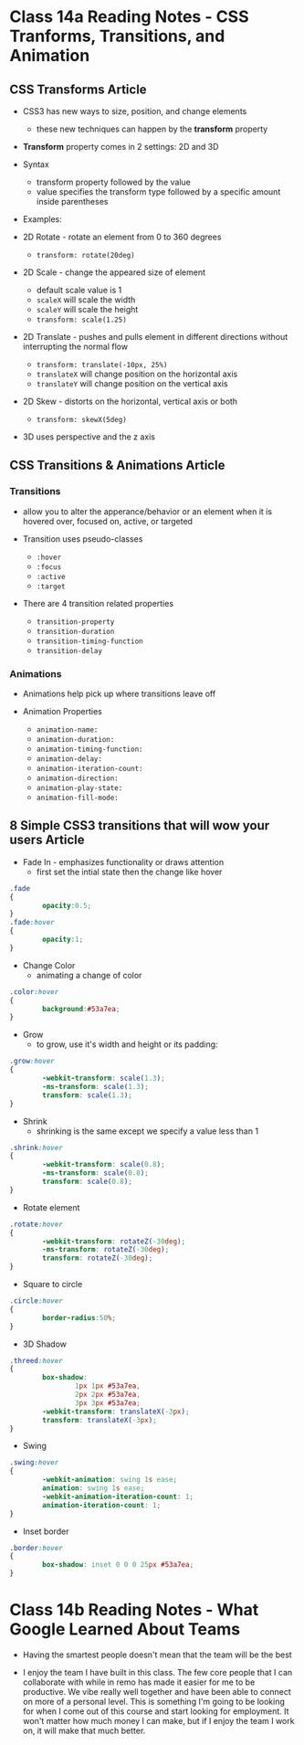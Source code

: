 # Class 14a Reading Notes - CSS Tranforms, Transitions, and Animation

## CSS Transforms Article

- CSS3 has new ways to size, position, and change elements
  - these new techniques can happen by the **transform** property

- **Transform** property comes in 2 settings: 2D and 3D

- Syntax
  - transform property followed by the value
  - value specifies the transform type followed by a specific amount inside parentheses

- Examples:

- 2D Rotate - rotate an element from 0 to 360 degrees
  - `transform: rotate(20deg)`

- 2D Scale - change the appeared size of element
  - default scale value is 1
  - `scaleX` will scale the width
  - `scaleY` will scale the height
  - `transform: scale(1.25)`

- 2D Translate - pushes and pulls element in different directions without interrupting the normal flow 
  - `transform: translate(-10px, 25%)`
  - `translateX` will change position on the horizontal axis
  - `translateY` will change position on the vertical axis

- 2D Skew - distorts on the horizontal, vertical axis or both
  - `transform: skewX(5deg)`

- 3D uses perspective and the z axis

## CSS Transitions & Animations Article

### Transitions

- allow you to alter the apperance/behavior or an element when it is hovered over, focused on, active, or targeted

- Transition uses pseudo-classes
  - `:hover`
  - `:focus`
  - `:active`
  - `:target`

- There are 4 transition related properties
  - `transition-property`
  - `transition-duration`
  - `transition-timing-function`
  - `transition-delay`

### Animations

- Animations help pick up where transitions leave off 

- Animation Properties
  - `animation-name:`
  - `animation-duration:`
  - `animation-timing-function:`
  - `animation-delay:`
  - `animation-iteration-count:`
  - `animation-direction:`
  - `animation-play-state:`
  - `animation-fill-mode:`
  

## 8 Simple CSS3 transitions that will wow your users Article

- Fade In - emphasizes functionality or draws attention
  - first set the intial state then the change like hover

````css
.fade
{
        opacity:0.5;
}
.fade:hover
{
        opacity:1;
}
````

- Change Color
  - animating a change of color

```` css
.color:hover
{
        background:#53a7ea;
}
````

- Grow
  - to grow, use it's width and height or its padding:

```` css
.grow:hover
{
        -webkit-transform: scale(1.3);
        -ms-transform: scale(1.3);
        transform: scale(1.3);
}
````

- Shrink
  - shrinking is the same except we specify a value less than 1

```` css
.shrink:hover
{
        -webkit-transform: scale(0.8);
        -ms-transform: scale(0.8);
        transform: scale(0.8);
}
````

- Rotate element

```` css 
.rotate:hover
{
        -webkit-transform: rotateZ(-30deg);
        -ms-transform: rotateZ(-30deg);
        transform: rotateZ(-30deg);
}
````

- Square to circle

```` css
.circle:hover
{
        border-radius:50%;
}
````

- 3D Shadow

```` css
.threed:hover
{
        box-shadow:
                1px 1px #53a7ea,
                2px 2px #53a7ea,
                3px 3px #53a7ea;
        -webkit-transform: translateX(-3px);
        transform: translateX(-3px);
}
````

- Swing

````css
.swing:hover
{
        -webkit-animation: swing 1s ease;
        animation: swing 1s ease;
        -webkit-animation-iteration-count: 1;
        animation-iteration-count: 1;
}
````

- Inset border

````css 
.border:hover
{
        box-shadow: inset 0 0 0 25px #53a7ea;
}
````

# Class 14b Reading Notes - What Google Learned About Teams

- Having the smartest people doesn't mean that the team will be the best

- I enjoy the team I have built in this class. The few core people that I can collaborate with while in remo has made it easier for me to be productive. We vibe really well together and have been able to connect on more of a personal level. This is something I'm going to be looking for when I come out of this course and start looking for employment. It won't matter how much money I can make, but if I enjoy the team I work on, it will make that much better. 